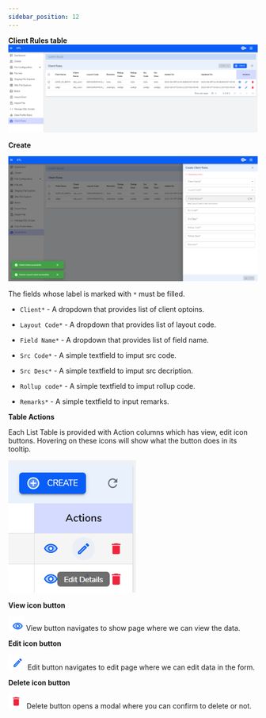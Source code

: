```yaml
---
sidebar_position: 12
---
```


**Client Rules table**
![Client Create Form](./images/ClientRulesPage.PNG)

**Create**

![Client Create Form](./images/ClientRulesCreateForm.PNG)

The fields whose label is marked with `*` must be filled. 

- `Client*` - A dropdown that provides list of client optoins.

- `Layout Code*` - A dropdown that provides list of layout code.

- `Field Name*` - A dropdown that provides list of field name.

- `Src Code*` - A simple textfield to imput src code.

- `Src Desc*` - A simple textfield to imput src decription.

- `Rollup code*` - A simple textfield to imput rollup code.

- `Remarks*` - A simple textfield to input remarks.


**Table Actions**

Each List Table is provided with Action columns which has view, edit icon buttons. Hovering on these icons will show what the button does in its tooltip.

![Table Actions](./images/DefaultActions.png)


**View icon button**

![View Icon Button](./images/viewIconBtn.PNG)    View button navigates to show page where we can view the data.

<!-- ![Client Show Page](./images/ClientShowPage.PNG) -->

**Edit icon button**

![Client Edit Button](./images/EditIconButton.PNG)   Edit button navigates to edit page where we can edit data in the form.

<!-- ![client Edit Page](./images/ClientEditPage.PNG) -->

**Delete icon button**

![Client Delete button](./images/DeleteButton.PNG)   Delete button opens a modal where you can confirm to delete or not.

<!-- ![Delete Modal open](./images/DeleteModalOpen.PNG) -->